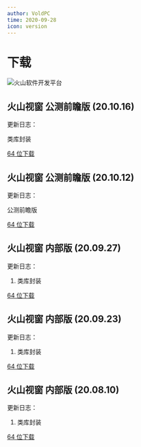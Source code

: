 ```yaml
---
author: VoldPC
time: 2020-09-28
icon: version
---
```


# 下载

![火山软件开发平台](/assets/images/starter/release/UVGVhDP0Sahf0saL.png)

## 火山视窗 公测前瞻版 (20.10.16)

更新日志：

类库封装

[64 位下载](https://545c.com/file/17391172-467230097)

## 火山视窗 公测前瞻版 (20.10.12)

更新日志：

公测前瞻版

[64 位下载](https://545c.com/file/17391172-466553486)

## 火山视窗 内部版 (20.09.27)

更新日志：

1. 类库封装

[64 位下载](https://545c.com/file/17391172-463193303)

## 火山视窗 内部版 (20.09.23)

更新日志：

1. 类库封装

[64 位下载](https://545c.com/file/17391172-463193295)

## 火山视窗 内部版 (20.08.10)

更新日志：

1. 类库封装

[64 位下载](https://545c.com/file/17391172-463193297)
